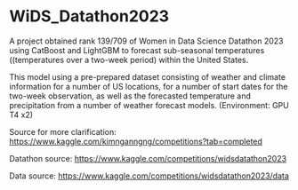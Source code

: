 # WiDS_Datathon2023
A project obtained rank 139/709 of Women in Data Science Datathon 2023 using CatBoost and LightGBM to forecast sub-seasonal temperatures ((temperatures over a two-week period) within the United States.

This model using a pre-prepared dataset consisting of weather and climate information for a number of US locations, for a number of start dates for the two-week observation, as well as the forecasted temperature and precipitation from a number of weather forecast models. (Environment: GPU T4 x2)

Source for more clarification: https://www.kaggle.com/kimnganngng/competitions?tab=completed

Datathon source: https://www.kaggle.com/competitions/widsdatathon2023

Data source: https://www.kaggle.com/competitions/widsdatathon2023/data
